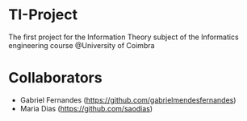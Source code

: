 # TI-Project
The first project for the Information Theory subject of the Informatics engineering course @University of Coimbra
# Collaborators
   - Gabriel Fernandes (https://github.com/gabrielmendesfernandes)
   - Maria Dias (https://github.com/saodias)
